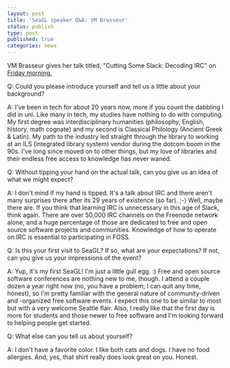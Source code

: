 ```yaml
---
layout: post
title: 'SeaGL speaker Q&A: VM Brasseur'
status: publish
type: post
published: true
categories: news
---
```


VM Brasseur gives her talk titled, "Cutting Some Slack: Decoding IRC" on [Friday morning.](https://osem.seagl.org/conference/seagl2016/program/proposal/123)

Q: Could you please introduce yourself and tell us a little about your background?

A: I've been in tech for about 20 years now, more if you count the dabbling I did in uni. Like many in tech, my studies have nothing to do with computing. My first degree was interdisciplinary humanities (philosophy, English, history, math cognate) and my second is Classical Philology (Ancient Greek & Latin). My path to the industry led straight through the library to working at an ILS (integrated library system) vendor during the dotcom boom in the 90s. I've long since moved on to other things, but my love of libraries and their endless free access to knowledge has never waned.

Q: Without tipping your hand on the actual talk, can you give us an idea of what we might expect?

A: I don't mind if my hand is tipped. It's a talk about IRC and there aren't many surprises there after its 29 years of existence (so far). ;-)  Well, maybe there are. If you think that learning IRC is unnecessary in this age of Slack, think again. There are over 50,000 IRC channels on the Freenode network alone, and a huge percentage of those are dedicated to free and open source software projects and communities. Knowledge of how to operate on IRC is essential to participating in FOSS.

Q: Is this your first visit to SeaGL? If so, what are your expectations? If not, can you give us your impressions of the event?

A: Yup, it's my first SeaGL! I'm just a little gull egg. :) Free and open source software conferences are nothing new to me, though. I attend a couple dozen a year right now (no, you have a problem; I can quit any time, honest), so I'm pretty familiar with the general nature of community-driven and -organized free software events. I expect this one to be similar to most but with a very welcome Seattle flair. Also, I really like that the first day is more for students and those newer to free software and I'm looking forward to helping people get started.

Q: What else can you tell us about yourself?

A: I don't have a favorite color. I like both cats and dogs. I have no food allergies. And, yes, that shirt really does look great on you. Honest.
